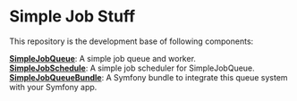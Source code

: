 # Simple Job Stuff

This repository is the development base of following components:

**[SimpleJobQueue](https://github.com/issei-m/simple-job-queue)**: A simple job queue and worker.  
**[SimpleJobSchedule](https://github.com/issei-m/simple-job-schedule)**: A simple job scheduler for SimpleJobQueue.  
**[SimpleJobQueueBundle](https://github.com/issei-m/simple-job-queue-bundle)**: A Symfony bundle to integrate this queue system with your Symfony app.

